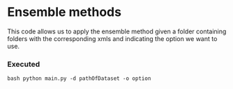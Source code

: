 # Ensemble methods

This code allows us to apply the ensemble method given a folder containing folders with the corresponding xmls and indicating 
the option we want to use.

### Executed

``bash
python main.py -d pathOfDataset -o option
``
